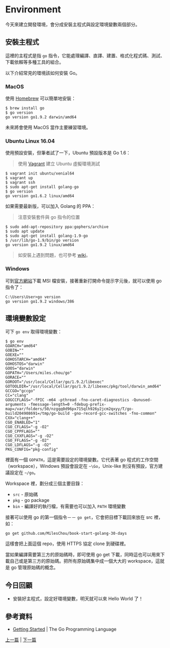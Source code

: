 # Environment

今天來建立開發環境，會分成安裝主程式與設定環境變數兩個部分。

## 安裝主程式

這裡的主程式是指 `go` 指令，它能處理編譯、直譯、建置、格式化程式碼、測試、下載依賴等多種工具的組合。

以下介紹常見的環境該如何安裝 Go。

### MacOS

使用 [Homebrew][] 可以簡單地安裝：

    $ brew install go
    $ go version
    go version go1.9.2 darwin/amd64

未來將會使用 MacOS 當作主要練習環境。

### Ubuntu Linux 16.04

使用預設安裝，但筆者試了一下，Ubuntu 預設版本是 Go 1.6：

> 使用 [Vagrant](https://www.vagrantup.com/) 建立 Ubuntu 虛擬環境測試

    $ vagrant init ubuntu/xenial64
    $ vagrant up
    $ vagrant ssh
    $ sudo apt-get install golang-go
    $ go version
    go version go1.6.2 linux/amd64

如果需要最新版，可以加入 Golang 的 PPA：

> 注意安裝套件與 go 指令的位置

    $ sudo add-apt-repository ppa:gophers/archive
    $ sudo apt update
    $ sudo apt-get install golang-1.9-go
    $ /usr/lib/go-1.9/bin/go version
    go version go1.9.2 linux/amd64

> 如安裝上遇到問題，也可參考 [wiki](https://github.com/golang/go/wiki/Ubuntu)。

### Windows

可到[官方網站](https://golang.org/doc/install#windows)下載 MSI 檔安裝，接著重新打開命令提示字元後，就可以使用 go 指令了：

    C:\Users\User>go version
    go version go1.9.2 windows/386

## 環境變數設定

可下 `go env` 取得環境變數：

    $ go env
    GOARCH="amd64"
    GOBIN=""
    GOEXE=""
    GOHOSTARCH="amd64"
    GOHOSTOS="darwin"
    GOOS="darwin"
    GOPATH="/Users/miles.chou/go"
    GORACE=""
    GOROOT="/usr/local/Cellar/go/1.9.2/libexec"
    GOTOOLDIR="/usr/local/Cellar/go/1.9.2/libexec/pkg/tool/darwin_amd64"
    GCCGO="gccgo"
    CC="clang"
    GOGCCFLAGS="-fPIC -m64 -pthread -fno-caret-diagnostics -Qunused-arguments -fmessage-length=0 -fdebug-prefix-map=/var/folders/50/nzgqq0d96px715qlh926y2jcm2qxyy/T/go-build204908691=/tmp/go-build -gno-record-gcc-switches -fno-common"
    CXX="clang++"
    CGO_ENABLED="1"
    CGO_CFLAGS="-g -O2"
    CGO_CPPFLAGS=""
    CGO_CXXFLAGS="-g -O2"
    CGO_FFLAGS="-g -O2"
    CGO_LDFLAGS="-g -O2"
    PKG_CONFIG="pkg-config"

裡面有一個 `GOPATH`，這是需要設定的環境變數。它代表著 go 程式的工作空間（workspace），Windows 預設會設定在 `~\Go`，Unix-like 則沒有預設，官方建議設定在 `~/go`。

Workspace 裡，劃分成三個主要目錄：

* `src` - 原始碼
* `pkg` - go package
* `bin` - 編譯好的執行檔，有需要也可以加入 `PATH` 環境變數

接著可以使用 go 的第一個指令－－ `go get`，它會把目標下載回來放在 src 裡，如：

    go get github.com/MilesChou/book-start-golang-30-days

這樣會把上面這個 repo，使用 HTTPS 協定 clone 到硬碟裡。

當如果編譯需要第三方的原始碼時，即可使用 go get 下載，同時這也可以用來下載自己或是第三方的原始碼。把所有原始碼集中成一個大大的 workspace，這就是 go 管理原始碼的概念。

## 今日回顧

* 安裝好主程式，設定好環境變數，明天就可以來 Hello World 了！

## 參考資料

* [Getting Started](https://golang.org/doc/install) | The Go Programming Language

[上一篇](day01.md) | [下一篇](day03.md)

[Homebrew]: https://brew.sh
